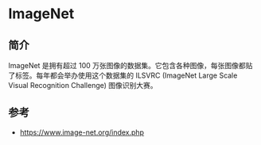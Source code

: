 # ImageNet

## 简介

ImageNet 是拥有超过 100 万张图像的数据集。它包含各种图像，每张图像都贴了标签。每年都会举办使用这个数据集的 ILSVRC (ImageNet Large Scale Visual Recognition Challenge) 图像识别大赛。

## 参考

- https://www.image-net.org/index.php
